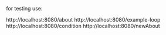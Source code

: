 for testing use:

http://localhost:8080/about
http://localhost:8080/example-loop
http://localhost:8080/condition
http://localhost:8080/newAbout